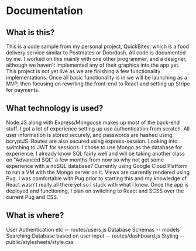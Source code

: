 # Documentation
## What is this?
This is a code sample from my personal project, QuickBites, which is a food delivery service similar to Postmates or Doordash.
All code is documented by me.
I worked on this mainly with one other programmer, and a designer, although we haven't implemented any of their graphics into the app yet.
This project is not yet live as we are finishing a few functionality implementations.
Once all basic functionality is in we will be launching as a MVP, then focusing on rewriting the front-end to React and setting up Stripe for payments.

## What technology is used?
Node.JS along with Express/Mongoose makes up most of the back-end stuff. I got a lot of experience setting up use authentication from scratch. All user information is stored securely, and passwords are hashed using bcryptJS. Routes are also secured using express-session. Looking into switching to JWT for sessions.
I chose to use Mongo as the database for experience. I already know SQL fairly well and will be taking another class on "Advanced SQL" a few months from now
so why not get some experience with a noSQL database? Currently using Google Cloud Platform to run a VM with the Mongo server on it.
Views are currently rendered using Pug. I was comfortable with Pug prior to starting this and my knowledge of React wasn't really all there yet so I stuck with what I knew. Once the app
is deployed and functioning, I plan on switching to React and SCSS over the current Pug and CSS. 

## What is where?
User Authentication etc -- routes/users.js
Database Schemas -- models
Searching Database based on user input -- routes/dashboard.js
Styling -- public/stylesheets/style.css
